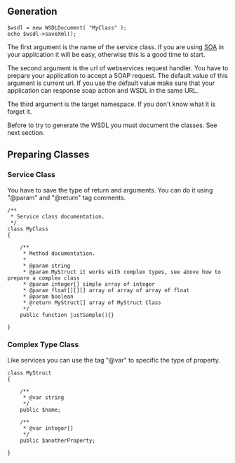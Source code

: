 ## Generation ##

```
$wsdl = new WSDLDocument( "MyClass" );
echo $wsdl->saveXml();
```

The first argument is the name of the service class. If you are using [SOA](http://wikipedia.org/wiki/Service-oriented_architecture) in your application it will be easy, otherwise this is a good time to start.

The second argument is the url of webservices request handler. You have to prepare your application to accept a SOAP request. The default value of this argument is current url. If you use the default value make sure that your application can response soap action and WSDL in the same URL.

The third argument is the target namespace. If you don't know what it is forget it.

Before to try to generate the WSDL you must document the classes. See next section.

## Preparing Classes ##

### Service Class ###

You have to save the type of return and arguments. You can do it using "@param" and "@return" tag comments.

```
/**
 * Service class documentation.
 */
class MyClass
{

    /**
     * Method documentation.
     *
     * @param string
     * @param MyStruct it works with complex types, see above how to prepare a complex class
     * @param integer[] simple array of integer
     * @param float[][][] array of array of array of float
     * @param boolean
     * @return MyStruct[] array of MyStruct Class
     */
    public function justSample(){}

}
```

### Complex Type Class ###

Like services you can use the tag "@var" to specific the type of property.

```
class MyStruct
{

    /**
     * @var string
     */
    public $name;

    /**
     * @var integer[]
     */
    public $anotherProperty;

}
```